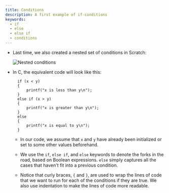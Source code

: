 ```yaml
---
title: Conditions
description: A first example of if-conditions
keywords:
  - if
  - else
  - else if
  - conditions
---
```


* Last time, we also created a nested set of conditions in Scratch:

	![Nested conditions](conditions.png)

* In C, the equivalent code will look like this:

		if (x < y)
		{
		    printf("x is less than y\n");
		}
		else if (x > y)
		{
		    printf("x is greater than y\n");
		}
		else
		{
		    printf("x is equal to y\n");
		}

	* In our code, we assume that `x` and `y` have already been initialized or set to some other values beforehand.

	* We use the `if`, `else if`, and `else` keywords to denote the forks in the road, based on Boolean expressions. `else` simply captures all the cases that haven't fit into a previous condition.

	* Notice that curly braces, `{` and `}`, are used to wrap the lines of code that we want to run for each of the conditions if they are true. We also use indentation to make the lines of code more readable.
